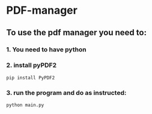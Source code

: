 # PDF-manager
## To use the pdf manager you need to:
### 1. You need to have python
### 2. install pyPDF2 
`pip install PyPDF2`
### 3. run the program and do as instructed:
`python main.py`